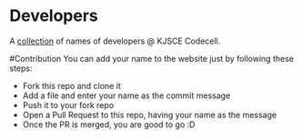 # Developers
A [collection](http://kjscecodecell.com/Contributions) of names of developers @ KJSCE Codecell. 

#Contribution
You can add your name to the website just by following these steps:
* Fork this repo and clone it
* Add a file and enter your name as the commit message 
* Push it to your fork repo
* Open a Pull Request to this repo, having your name as the message
* Once the PR is merged, you are good to go :D
